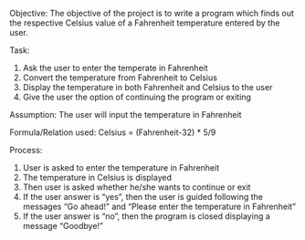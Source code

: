 Objective:
The objective of the project is to write a program which finds out the respective Celsius value of a Fahrenheit temperature entered by the user.

Task: 
1)	Ask the user to enter the temperate in Fahrenheit
2)	Convert the temperature from Fahrenheit to Celsius 
3)	Display the temperature in both Fahrenheit and Celsius to the user
4)	Give the user the option of continuing the program or exiting
 
Assumption: 
The user will input the temperature in Fahrenheit

Formula/Relation used:
Celsius = (Fahrenheit-32) * 5/9

Process: 
1)	User is asked to enter the temperature in Fahrenheit
2)	The temperature in Celsius is displayed
3)	Then user is asked whether he/she wants to continue or exit 
4)	If the user answer is “yes”, then the user is guided following the messages “Go ahead!” and “Please enter the temperature in         Fahrenheit”
5)	If the user answer is “no”, then the program is closed displaying a message “Goodbye!” 
